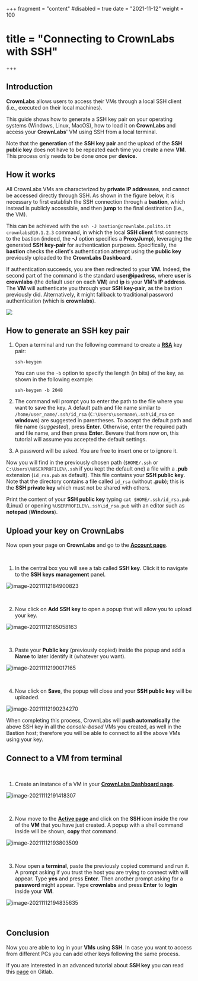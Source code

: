 +++
fragment = "content"
#disabled = true
date = "2021-11-12"
weight = 100
# title = "Connecting to CrownLabs with SSH"
+++

## Introduction

**CrownLabs** allows users to access their VMs through a local SSH client (i.e., executed on their local machines).

This guide shows how to generate a SSH key pair on your operating systems (Windows, Linux, MacOS), how to load it on **CrownLabs** and access your **CrownLabs**' VM using SSH from a local terminal.

Note that the **generation** of the **SSH key pair** and the upload of the **SSH public key** does not have to be repeated each time you create a new **VM**.
This process only needs to be done once per **device.**

## How it works

All CrownLabs VMs are characterized by **private IP addresses**, and cannot be accessed directly through SSH.
As shown in the figure below, it is necessary to first establish the SSH connection through a **bastion**, which instead is publicly accessible, and then **jump** to the final destination (i.e., the VM).

This can be achieved with the `ssh -J bastion@crownlabs.polito.it crownlabs@10.1.2.3` command, in which the local **SSH client** first connects to the bastion (indeed, the **-J** option specifies a **ProxyJump**), leveraging the generated **SSH key-pair** for authentication purposes.
Specifically, the **bastion** checks the **client**'s authentication attempt using the **public key** previously uploaded to the **CrownLabs Dashboard**.

If authentication succeeds, you are then redirected to your **VM**. 
Indeed, the second part of the command is the standard **user@ipadress**, where **user** is **crownlabs** (the default user on each **VM**) and **ip** is your **VM's IP address**. 
The **VM** will authenticate you through your **SSH key-pair**, as the bastion previously did.
Alternatively, it might fallback to traditional password authentication (which is **crownlabs**).

![](./img/3_1.png)


## How to generate an SSH key pair

1. Open a terminal and run the following command to create a [**RSA**](<https://en.wikipedia.org/wiki/RSA_(cryptosystem)>) key pair:

   ```
   ssh-keygen
   ```

   You can use the `-b` option to specify the length (in bits) of the key, as shown in the following example:

   ```
   ssh-keygen -b 2048
   ```

2. The command will prompt you to enter the path to the file where you want to save the key. A default path and file name similar to `/home/user_name/.ssh/id_rsa` (`C:\Users\username\.ssh\id_rsa` on **windows**) are suggested in parentheses. To accept the default path and file name (_suggested_), press **Enter**. Otherwise, enter the required path and file name, and then press **Enter**. Beware that from now on, this tutorial will assume you accepted the default settings.

3. A password will be asked. You are free to insert one or to ignore it.

Now you will find in the previously chosen path (`$HOME/.ssh` or `C:\Users\%USERPROFILE%\.ssh` if you kept the default one) a file with a **.pub** extension (`id_rsa.pub` as default). This file contains your **SSH public key**.
Note that the directory contains a file called `id_rsa` (without **.pub**); this is the **SSH private key** which must not be shared with others.

Print the content of your **SSH public key** typing `cat $HOME/.ssh/id_rsa.pub` (Linux) or opening `%USERPROFILE%\.ssh\id_rsa.pub` with an editor such as **notepad** (**Windows**).
## Upload your key on CrownLabs

Now open your page on **CrownLabs** and go to the [**Account page**](https://preprod.crownlabs.polito.it/app/account).

<br>

1. In the central box you will see a tab called **SSH key**. Click it to navigate to the **SSH keys** **management** panel.

![image-20211112184900823](./img/1_1.png)

<br>

2. Now click on **Add SSH key** to open a popup that will allow you to upload your key.

![image-20211112185058163](./img/1_2.png)

<br>

3. Paste your **Public key** (previously copied) inside the popup and add a **Name** to later identify it (whatever you want).

![image-20211112190017165](./img/1_3.png)

<br>

4. Now click on **Save**, the popup will close and your **SSH public key** will be uploaded.

![image-20211112190234270](./img/1_4.png)

When completing this process, CrownLabs will **push automatically** the above SSH key in all the _console-based_ VMs you created, as well in the Bastion host; therefore you will be able to connect to all the above VMs using your key.
<br>

## Connect to a VM from terminal

<br>

1. Create an instance of a VM in your [**CrownLabs Dashboard page**](https://preprod.crownlabs.polito.it/app).

![image-20211112191418307](./img/2_1.png)

<br>

2. Now move to the **[Active page](https://preprod.crownlabs.polito.it/app/active)** and click on the **SSH** icon inside the row of the **VM** that you have just created. A popup with a shell command inside will be shown, **copy** that command.

![image-20211112193803509](./img/2_2.png)

<br>

3. Now open a **terminal**, paste the previously copied command and run it.
   A prompt asking if you trust the host you are trying to connect with will appear. Type **yes** and press **Enter**.
   Then another prompt asking for a **password** might appear. Type **crownlabs** and press **Enter** to **login** inside your **VM**.

![image-20211112194835635](./img/2_3.png)

<br>

## Conclusion

Now you are able to log in your **VMs** using **SSH**. In case you want to access from different PCs you can add other keys following the same process.

If you are interested in an advanced tutorial about **SSH key** you can read this [page](https://docs.gitlab.com/ee/ssh/) on Gitlab.

